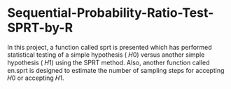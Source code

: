 # Sequential-Probability-Ratio-Test-SPRT-by-R
In this project, a function called sprt is presented which has performed statistical testing of a simple hypothesis ( 𝐻0) versus another simple hypothesis ( 𝐻1) using the SPRT method. Also, another function called en.sprt is designed to estimate the number of sampling steps for accepting 𝐻0 or accepting 𝐻1.
